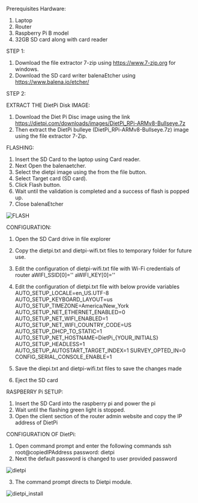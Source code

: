 Prerequisites Hardware:

1.	Laptop 
2.	Router 
3.	Raspberry Pi B model
4.	32GB SD card along with card reader

STEP 1:
1.	Download the file extractor 7-zip using  https://www.7-zip.org for windows.
2.	Download the SD card writer balenaEtcher using https://www.balena.io/etcher/

STEP 2:

EXTRACT THE DietPi Disk IMAGE:
1.	Download the Diet Pi Disc image using the link https://dietpi.com/downloads/images/DietPi_RPi-ARMv8-Bullseye.7z
2.	Then extract the DietPi bulleye (DietPi_RPi-ARMv8-Bullseye.7z) image using the file extractor 7-Zip.

FLASHING:
1.	Insert the SD Card to the laptop using Card reader.
2.	Next Open the balenaetcher.
3.	Select the dietpi image using the from the file button.
4.	Select Target card (SD card).
5.	Click Flash button.
6.	Wait until the validation is completed and a success of flash is popped up.
7.	Close balenaEtcher


![FLASH](https://user-images.githubusercontent.com/112652553/191414311-8341e124-49e2-4119-aeeb-ac77a3c1ceda.png)


CONFIGURATION:
1.	Open the SD Card drive in file explorer 
2.	Copy the dietpi.txt and dietpi-wifi.txt files to temporary folder for future use.
3.	Edit the configuration of dietpi-wifi.txt file with Wi-Fi credentials of router
                 aWIFI_SSID[0]=''
                 aWIFI_KEY[0]=''

4.	Edit the configuration of dietpi.txt file with below provide variables
              AUTO_SETUP_LOCALE=en_US.UTF-8
              AUTO_SETUP_KEYBOARD_LAYOUT=us
              AUTO_SETUP_TIMEZONE=America/New_York
              AUTO_SETUP_NET_ETHERNET_ENABLED=0
              AUTO_SETUP_NET_WIFI_ENABLED=1
              AUTO_SETUP_NET_WIFI_COUNTRY_CODE=US
              AUTO_SETUP_DHCP_TO_STATIC=1
              AUTO_SETUP_NET_HOSTNAME=DietPi_{YOUR_INITIALS}
              AUTO_SETUP_HEADLESS=1
              AUTO_SETUP_AUTOSTART_TARGET_INDEX=1
              SURVEY_OPTED_IN=0
              CONFIG_SERIAL_CONSOLE_ENABLE=1

5.	Save the diepi.txt and dietpi-wifi.txt files to save the changes made
6.	Eject the SD card

RASPBERRY Pi SETUP:
1.	Insert the SD Card into the raspberry pi and power the pi
2.	Wait until the flashing green light is stopped.
3.	Open the client section of the router admin website and copy the IP address of DietPi

CONFIGURATION OF DietPi:
1.	Open command prompt and enter the following commands
               ssh root@copiedIPAddress
               password: dietpi
2.	Next the default password is changed to user provided password 

 ![dietpi](https://user-images.githubusercontent.com/112652553/191415375-d7ba88e9-e52a-43a6-a03f-7882ddd93b99.png)
 
3.	The command prompt directs to Dietpi module.

![dietpi_install](https://user-images.githubusercontent.com/112652553/191415596-6c1357bb-2dff-4f80-9e12-6be0976d89f2.png)
